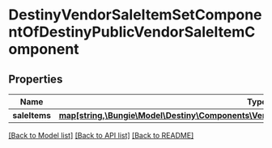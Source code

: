 # DestinyVendorSaleItemSetComponentOfDestinyPublicVendorSaleItemComponent

## Properties
Name | Type | Description | Notes
------------ | ------------- | ------------- | -------------
**saleItems** | [**map[string,\Bungie\Model\Destiny\Components\Vendors\DestinyPublicVendorSaleItemComponent]**](DestinyPublicVendorSaleItemComponent.md) |  | [optional] 

[[Back to Model list]](../README.md#documentation-for-models) [[Back to API list]](../README.md#documentation-for-api-endpoints) [[Back to README]](../README.md)


